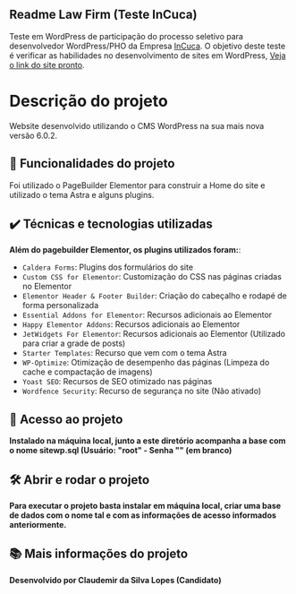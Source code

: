 ## Readme Law Firm (Teste InCuca)

Teste em WordPress de participação do processo seletivo para desenvolvedor WordPress/PHO da Empresa [InCuca](https://incuca.net/). O objetivo deste teste é verificar as habilidades no desenvolvimento de sites em WordPress, [Veja o link do site pronto](https://sites.openbeta.com.br/incuca/).
  
# Descrição do projeto

Website desenvolvido utilizando o CMS WordPress na sua mais nova versão 6.0.2.

## 🔨 Funcionalidades do projeto

Foi utilizado o PageBuilder Elementor para construir a Home do site e utilizado o tema Astra e alguns plugins.

## ✔️ Técnicas e tecnologias utilizadas

**Além do pagebuilder Elementor, os plugins utilizados foram:**:

- `Caldera Forms`: Plugins dos formulários do site
- `Custom CSS for Elementor`: Customização do CSS nas páginas criadas no Elementor
- `Elementor Header & Footer Builder`: Criação do cabeçalho e rodapé de forma personalizada
- `Essential Addons for Elementor`: Recursos adicionais ao Elementor
- `Happy Elementor Addons`: Recursos adicionais ao Elementor
- `JetWidgets For Elementor`: Recursos adicionais ao Elementor (Utilizado para criar a grade de posts)
- `Starter Templates`: Recurso que vem com o tema Astra
- `WP-Optimize`: Otimização de desempenho das páginas (Limpeza do cache e compactação de imagens)
- `Yoast SEO`: Recursos de SEO otimizado nas páginas
- `Wordfence Security`: Recurso de segurança no site (Não ativado)

## 📁 Acesso ao projeto

**Instalado na máquina local, junto a este diretório acompanha a base com o nome sitewp.sql (Usuário: "root" - Senha "" (em branco)**

## 🛠️ Abrir e rodar o projeto

**Para executar o projeto basta instalar em máquina local, criar uma base de dados com o nome tal e com as informações de acesso informados anteriormente.**

## 📚 Mais informações do projeto

**Desenvolvido por Claudemir da Silva Lopes (Candidato)**
